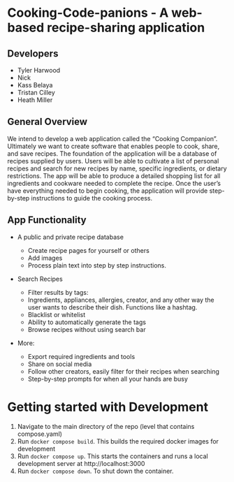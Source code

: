 # Cooking-Code-panions - A web-based recipe-sharing application

## Developers
  - Tyler Harwood
  - Nick
  - Kass Belaya
  - Tristan Cilley
  - Heath Miller

## General Overview

We intend to develop a web application called the “Cooking Companion”. Ultimately we want to create software that enables people to cook, share, and save recipes. The foundation of the application will be a database of recipes supplied by users. Users will be able to cultivate a list of personal recipes and search for new recipes by name, specific ingredients, or dietary restrictions. The app will be able to produce a detailed shopping list for all ingredients and cookware needed to complete the recipe. Once the user’s have everything needed to begin cooking, the application will provide step-by-step instructions to guide the cooking process.

## App Functionality
- A public and private recipe database
  - Create recipe pages for yourself or others
  - Add images
  - Process plain text into step by step instructions.

- Search Recipes
  - Filter results by tags:
  - Ingredients, appliances, allergies, creator, and any other way the user wants to describe their     dish. Functions like a hashtag.
  - Blacklist or whitelist
  - Ability to automatically generate the tags
  - Browse recipes without using search bar

- More:
  - Export required ingredients and tools
  - Share on social media
  - Follow other creators, easily filter for their recipes when searching
  - Step-by-step prompts for when all your hands are busy

# Getting started with Development
1. Navigate to the main directory of the repo (level that contains compose.yaml)
2. Run `docker compose build`.  This builds the required docker images for development
3. Run `docker compose up`.  This starts the containers and runs a local development server at http://localhost:3000
4. Run `docker compose down`. To shut down the container.
